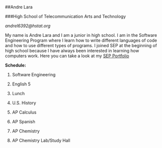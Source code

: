 ##Andre Lara

###High School of Telecommunication Arts and Technology

_andrel6392@hstat.org_

My name is Andre Lara and I am a junior in high school. I am in the Software Engineering Program where I learn how to write different languages of code and how to use different types of programs. I joined SEP at the beginning of high school because I have always been interested in learning how computers work. Here you can take a look at my [SEP Portfolio](https://sites.google.com/a/hstat.org/andrel6392sep11/)

**Schedule:**

1. Software Engineering 

2. English 5

3. Lunch 

4. U.S. History 

5. AP Calculus 

6. AP Spanish 

7. AP Chemistry 

8. AP Chemistry Lab/Study Hall